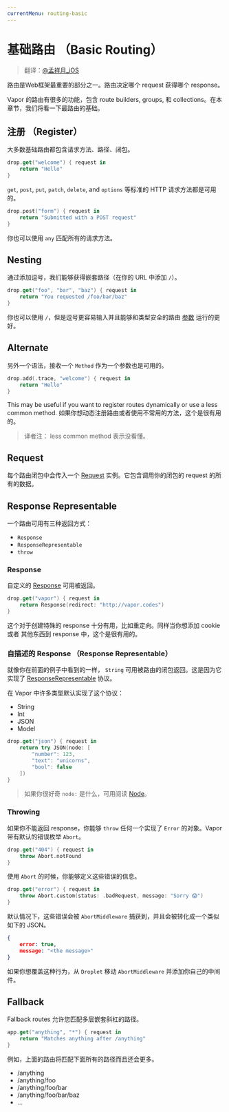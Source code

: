```yaml
---
currentMenu: routing-basic
---
```


# 基础路由 （Basic Routing）

> 翻译：[@孟祥月_iOS](http://weibo.com/u/1750643861)

路由是Web框架最重要的部分之一。路由决定哪个 request 获得哪个 response。

Vapor 的路由有很多的功能，包含 route builders, groups, 和 collections。在本章节，我们将看一下最路由的基础。

## 注册 （Register）

大多数基础路由都包含请求方法、路径、闭包。

```swift
drop.get("welcome") { request in
    return "Hello"
}
```

`get`, `post`, `put`, `patch`, `delete`, and `options` 等标准的 HTTP 请求方法都是可用的。

```swift
drop.post("form") { request in
    return "Submitted with a POST request"
}
```

你也可以使用 `any`  匹配所有的请求方法。

## Nesting

通过添加逗号，我们能够获得嵌套路径（在你的 URL 中添加 `/`）。

```swift
drop.get("foo", "bar", "baz") { request in
    return "You requested /foo/bar/baz"
}
```

你也可以使用 `/`，但是逗号更容易输入并且能够和类型安全的路由 [参数](parameters.md) 运行的更好。

## Alternate

另外一个语法，接收一个 `Method` 作为一个参数也是可用的。

```swift
drop.add(.trace, "welcome") { request in
    return "Hello"
}
```

This may be useful if you want to register routes dynamically or use a less common method.
如果你想动态注册路由或者使用不常用的方法，这个是很有用的。
> 译者注： less common method 表示没看懂。

## Request

每个路由闭包中会传入一个 [Request](../http/request.md) 实例。它包含调用你的闭包的 request 的所有的数据。

## Response Representable

一个路由可用有三种返回方式：

- `Response`
- `ResponseRepresentable`
- `throw`

### Response

自定义的 [Response](../http/response.md) 可用被返回。

```swift
drop.get("vapor") { request in
    return Response(redirect: "http://vapor.codes")
}
```

这个对于创建特殊的 response 十分有用，比如重定向。同样当你想添加 cookie 或者 其他东西到 response 中，这个是很有用的。

### 自描述的 Response （Response Representable）

就像你在前面的例子中看到的一样， `String` 可用被路由的闭包返回。这是因为它实现了 [ResponseRepresentable](../http/response-representable.md) 协议。

在 Vapor 中许多类型默认实现了这个协议：
- String
- Int
- JSON
- Model

```swift
drop.get("json") { request in
    return try JSON(node: [
        "number": 123,
        "text": "unicorns",
        "bool": false
    ])
}
```

> 如果你很好奇 `node:` 是什么，可用阅读 [Node](https://github.com/vapor/node)。

### Throwing

如果你不能返回 response，你能够 `throw` 任何一个实现了 `Error` 的对象。Vapor 带有默认的错误枚举 `Abort`。

```swift
drop.get("404") { request in
    throw Abort.notFound
}
```

使用 `Abort` 的时候，你能够定义这些错误的信息。

```swift
drop.get("error") { request in
    throw Abort.custom(status: .badRequest, message: "Sorry 😱")
}
```

默认情况下，这些错误会被 `AbortMiddleware` 捕获到，并且会被转化成一个类似如下的 JSON。

```json
{
    error: true,
    message: "<the message>"
}
```

如果你想覆盖这种行为，从 `Droplet` 移动 `AbortMiddleware` 并添加你自己的中间件。

## Fallback

Fallback routes 允许您匹配多层嵌套斜杠的路径。

```swift
app.get("anything", "*") { request in
    return "Matches anything after /anything"
}
```

例如，上面的路由将匹配下面所有的路径而且还会更多。

- /anything
- /anything/foo
- /anything/foo/bar
- /anything/foo/bar/baz
- ...
